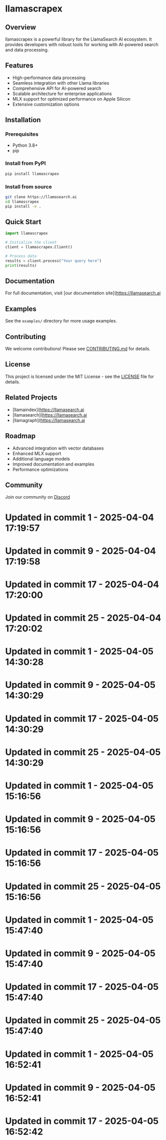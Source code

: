 # llamascrapex

## Overview
llamascrapex is a powerful library for the LlamaSearch AI ecosystem. It provides developers with robust tools for working with AI-powered search and data processing.

## Features
- High-performance data processing
- Seamless integration with other Llama libraries
- Comprehensive API for AI-powered search
- Scalable architecture for enterprise applications
- MLX support for optimized performance on Apple Silicon
- Extensive customization options

## Installation

### Prerequisites
- Python 3.8+
- pip

### Install from PyPI
```bash
pip install llamascrapex
```

### Install from source
```bash
git clone https://llamasearch.ai
cd llamascrapex
pip install -e .
```

## Quick Start
```python
import llamascrapex

# Initialize the client
client = llamascrapex.Client()

# Process data
results = client.process("Your query here")
print(results)
```

## Documentation
For full documentation, visit [our documentation site](https://llamasearch.ai

## Examples
See the `examples/` directory for more usage examples.

## Contributing
We welcome contributions! Please see [CONTRIBUTING.md](CONTRIBUTING.md) for details.

## License
This project is licensed under the MIT License - see the [LICENSE](LICENSE) file for details.

## Related Projects
- [llamaindex](https://llamasearch.ai
- [llamasearch](https://llamasearch.ai
- [llamagraph](https://llamasearch.ai

## Roadmap
- Advanced integration with vector databases
- Enhanced MLX support
- Additional language models
- Improved documentation and examples
- Performance optimizations

## Community
Join our community on [Discord](https://discord.gg/llamasearch)

# Updated in commit 1 - 2025-04-04 17:19:57

# Updated in commit 9 - 2025-04-04 17:19:58

# Updated in commit 17 - 2025-04-04 17:20:00

# Updated in commit 25 - 2025-04-04 17:20:02

# Updated in commit 1 - 2025-04-05 14:30:28

# Updated in commit 9 - 2025-04-05 14:30:29

# Updated in commit 17 - 2025-04-05 14:30:29

# Updated in commit 25 - 2025-04-05 14:30:29

# Updated in commit 1 - 2025-04-05 15:16:56

# Updated in commit 9 - 2025-04-05 15:16:56

# Updated in commit 17 - 2025-04-05 15:16:56

# Updated in commit 25 - 2025-04-05 15:16:56

# Updated in commit 1 - 2025-04-05 15:47:40

# Updated in commit 9 - 2025-04-05 15:47:40

# Updated in commit 17 - 2025-04-05 15:47:40

# Updated in commit 25 - 2025-04-05 15:47:40

# Updated in commit 1 - 2025-04-05 16:52:41

# Updated in commit 9 - 2025-04-05 16:52:41

# Updated in commit 17 - 2025-04-05 16:52:42

